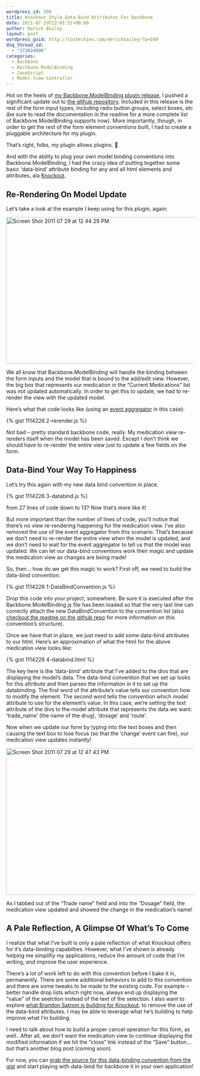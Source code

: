 ```yaml
---
wordpress_id: 500
title: Knockout Style Data-Bind Attributes For Backbone
date: 2011-07-29T12:01:51+00:00
author: Derick Bailey
layout: post
wordpress_guid: http://lostechies.com/derickbailey/?p=500
dsq_thread_id:
  - "372024806"
categories:
  - Backbone
  - Backbone.ModelBinding
  - JavaScript
  - Model-View-Controller
---
```

Hot on the heels of [my Backbone.ModelBinding plugin release](http://lostechies.com/derickbailey/2011/07/24/awesome-model-binding-for-backbone-js/), I pushed a significant update out to [the github repository](https://github.com/derickbailey/backbone.modelbinding). Included in this release is the rest of the form input types, including radio button groups, select boxes, etc (be sure to read the documentation in the readme for a more complete list of Backbone.ModelBinding supports now). More importantly, though, in order to get the rest of the form element conventions built, I had to create a pluggable architecture for my plugin.

That&#8217;s right, folks, my plugin allows plugins. 🙂

And with the ability to plug your own model binding conventions into Backbone.ModelBinding, I had the crazy idea of putting together some basic &#8216;data-bind&#8217; attribute binding for any and all html elements and attributes, ala [Knockout](http://knockoutjs.com/).

## Re-Rendering On Model Update

Let&#8217;s take a look at the example I keep using for this plugin, again:

<img title="Screen Shot 2011-07-29 at 12.44.29 PM.png" src="http://lostechies.com/derickbailey/files/2011/07/Screen-Shot-2011-07-29-at-12.44.29-PM.png" border="0" alt="Screen Shot 2011 07 29 at 12 44 29 PM" width="600" height="393" />

We all know that Backbone.ModelBinding will handle the binding between the form inputs and the model that is bound to the add/edit view. However, the big box that represents our medication in the &#8220;Current Medications&#8221; list was not updated automatically. In order to get this to update, we had to re-render the view with the updated model.

Here&#8217;s what that code looks like (using an [event aggregator](http://lostechies.com/derickbailey/2011/07/19/references-routing-and-the-event-aggregator-coordinating-views-in-backbone-js/) in this case):

{% gist 1114226 2-rerender.js %}

Not bad &#8211; pretty standard backbone code, really. My medication view re-renders itself when the model has been saved. Except I don&#8217;t think we should have to re-render the entire view just to update a few fields on the form.

## Data-Bind Your Way To Happiness

Let&#8217;s try this again with my new data bind convention in place.

{% gist 1114226 3-databind.js %}

from 27 lines of code down to 13? Now that&#8217;s more like it!

But more important than the number of lines of code, you&#8217;ll notice that there&#8217;s no view re-rendering happening for the medication view. I&#8217;ve also removed the use of the event aggregator from this scenario. That&#8217;s because we don&#8217;t need to re-render the entire view when the model is updated, and we don&#8217;t need to wait for the event aggregator to tell us that the model was updated. We can let our data-bind conventions work their magic and update the medication view as changes are being made!

So, then&#8230; how do we get this magic to work? First off, we need to build the data-bind convention:

{% gist 1114226 1-DataBindConvention.js %}

Drop this code into your project, somewhere. Be sure it is executed after the Backbone.ModelBinding.js file has been loaded so that the very last line can correctly attach the new DataBindConvention to the convention list (also [checkout the readme on the github repo](https://github.com/derickbailey/backbone.modelbinding#readme) for more information on this convention&#8217;s structure).

Once we have that in place, we just need to add some data-bind attributes to our html. Here&#8217;s an approximation of what the html for the above medication view looks like:

{% gist 1114226 4-databind.html %}

The key here is the &#8216;data-bind&#8217; attribute that I&#8217;ve added to the divs that are displaying the model&#8217;s data. The data-bind convention that we set up looks for this attribute and then parses the information in it to set up the databinding. The first word of the attribute&#8217;s value tells our convention how to modify the element. The second word tells the convention which model attribute to use for the element&#8217;s value. In this case, we&#8217;re setting the text attribute of the divs to the model attribute that represents the data we want: &#8216;trade_name&#8217; (the name of the drug), &#8216;dosage&#8217; and &#8216;route&#8217;.

Now when we update our form by typing into the text boxes and then causing the text box to lose focus (so that the &#8216;change&#8217; event can fire), our medication view updates instantly!

<img title="Screen Shot 2011-07-29 at 12.47.43 PM.png" src="http://lostechies.com/derickbailey/files/2011/07/Screen-Shot-2011-07-29-at-12.47.43-PM.png" border="0" alt="Screen Shot 2011 07 29 at 12 47 43 PM" width="600" height="393" />

As I tabbed out of the &#8220;Trade name&#8221; field and into the &#8220;Dosage&#8221; field, the medication view updated and showed the change in the medication&#8217;s name!

## A Pale Reflection, A Glimpse Of What&#8217;s To Come

I realize that what I&#8217;ve built is only a pale reflection of what Knockout offers for it&#8217;s data-binding capabilties. However, what I&#8217;ve shown is already helping me simplifiy my applications, reduce the amount of code that I&#8217;m writing, and improve the user experience.

There&#8217;s a lot of work left to do with this convention before I bake it in, permanently. There are some additional behaviors to add to this convention and there are some tweaks to be made to the existing code. For example &#8211; better handle drop lists which right now, always end up displaying the &#8220;value&#8221; of the seelction instead of the text of the selection. I also want to explore [what Brandon Satrom is building for Knockout](http://userinexperience.com/?p=633), to remove the use of the data-bind attributes. I may be able to leverage what he&#8217;s building to help improve what I&#8217;m building.

I need to talk about how to build a proper cancel operation for this form, as well.. After all, we don&#8217;t want the medication view to continue displaying the modified information if we hit the &#8220;close&#8221; link instead of the &#8220;Save&#8221; button&#8230; but that&#8217;s another blog post (coming soon).

For now, you can [grab the source for this data-binding convention from the gist](https://gist.github.com/1114226) and start playing with data-bind for backbone it in your own application!
